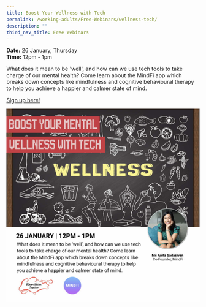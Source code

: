 ```yaml
---
title: Boost Your Wellness with Tech
permalink: /working-adults/Free-Webinars/wellness-tech/
description: ""
third_nav_title: Free Webinars
---
```

**Date:** 26 January, Thursday
<br> **Time:** 12pm - 1pm

What does it mean to be 'well', and how can we use tech tools to take charge of our mental health? Come learn about the MindFi app which breaks down concepts like mindfulness and cognitive behavioural therapy to help you achieve a happier and calmer state of mind. 

[Sign up here!](https://go.gov.sg/wa-wellnesstech-jan23)

![free webinar on boosting wellness with tech](/images/Jan%202023/WA_26%20Jan2023.jpeg)